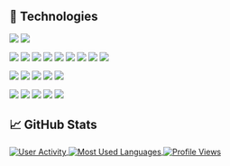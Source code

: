 ## 🔧 Technologies

[![](https://img.shields.io/badge/OS-Linux-informational?style=flat&logo=linux&logoColor=FFFFFF&color=2BBC8A)](#)
[![](https://img.shields.io/badge/OS-Windows-informational?style=flat&logo=windows&logoColor=FFFFFF&color=2BBC8A)](#)

[![](https://img.shields.io/badge/Code-%2ENET-informational?style=flat&logo=dot-net&logoColor=FFFFFF&color=2BBC8A)](#)
[![](https://img.shields.io/badge/Code-C%2B%2B-informational?style=flat&logo=c%2B%2B&logoColor=FFFFFF&color=2BBC8A)](#)
[![](https://img.shields.io/badge/Code-Java-informational?style=flat&logo=java&logoColor=FFFFFF&color=2BBC8A)](#)
[![](https://img.shields.io/badge/Code-JavaScript-informational?style=flat&logo=javascript&logoColor=FFFFFF&color=2BBC8A)](#)
[![](https://img.shields.io/badge/Code-MATLAB-informational?style=flat&logo=mathworks&logoColor=FFFFFF&color=2BBC8A)](#)
[![](https://img.shields.io/badge/Code-PHP-informational?style=flat&logo=php&logoColor=FFFFFF&color=2BBC8A)](#)
[![](https://img.shields.io/badge/Code-Python-informational?style=flat&logo=python&logoColor=FFFFFF&color=2BBC8A)](#)
[![](https://img.shields.io/badge/Code-R-informational?style=flat&logo=r&logoColor=FFFFFF&color=2BBC8A)](#)
[![](https://img.shields.io/badge/Code-Vue%2Ejs-informational?style=flat&logo=vue-dot.js&logoColor=FFFFFF&color=2BBC8A)](#)

[![](https://img.shields.io/badge/DB-Oracle%20Database-informational?style=flat&logo=oracle&logoColor=FFFFFF&color=2BBC8A)](#)
[![](https://img.shields.io/badge/DB-Microsoft%20SQL%20Server-informational?style=flat&logo=microsoft&logoColor=FFFFFF&color=2BBC8A)](#)
[![](https://img.shields.io/badge/DB-MySQL-informational?style=flat&logo=mysql&logoColor=FFFFFF&color=2BBC8A)](#)
[![](https://img.shields.io/badge/DB-PostgreSQL-informational?style=flat&logo=postgresql&logoColor=FFFFFF&color=2BBC8A)](#)
[![](https://img.shields.io/badge/DB-SQLite-informational?style=flat&logo=sqlite&logoColor=FFFFFF&color=2BBC8A)](#)

[![](https://img.shields.io/badge/Tools-Bash-informational?style=flat&logo=gnu-bash&logoColor=FFFFFF&color=2BBC8A)](#)
[![](https://img.shields.io/badge/Tools-Docker-informational?style=flat&logo=docker&logoColor=FFFFFF&color=2BBC8A)](#)
[![](https://img.shields.io/badge/Tools-Notepad%2B%2B-informational?style=flat&logo=notepad%2B%2B&logoColor=FFFFFF&color=2BBC8A)](#)
[![](https://img.shields.io/badge/Tools-Microsoft%20Office-informational?style=flat&logo=microsoft&logoColor=FFFFFF&color=2BBC8A)](#)
[![](https://img.shields.io/badge/Tools-PowerShell-informational?style=flat&logo=powershell&logoColor=FFFFFF&color=2BBC8A)](#)


## 📈 GitHub Stats

<a href="#">
  <img align="center" src="https://github-readme-stats.vercel.app/api?username=TommasoBelluzzo&include_all_commits=true&count_private=true&hide=contribs&custom_title=User%20Activity&disable_animations=true&show_icons=true&bg_color=1D1F21&title_color=FFFFFF&text_color=C9CACC&icon_color=2BBC8A&line_height=24" alt="User Activity"/>
</a>

<a href="#">
  <img align="center" src="https://github-readme-stats.vercel.app/api/top-langs/?username=TommasoBelluzzo&langs_count=5&hide=css,html,text,smalltalk&layout=compact&bg_color=1D1F21&title_color=FFFFFF&text_color=C9CACC&icon_color=2BBC8A" alt="Most Used Languages"/>
</a>

<a href="#">
  <img align="center" src="https://hits.seeyoufarm.com/api/count/incr/badge.svg?url=https://github.com/TommasoBelluzzo/&title=Profile%20Views" alt="Profile Views"/>
</a>

<!-- Resources -->
<!-- Icons: https://simpleicons.org/ -->
<!-- Shields: https://shields.io/ -->

